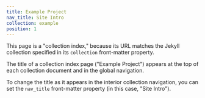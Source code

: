 ```yaml
---
title: Example Project
nav_title: Site Intro
collection: example
position: 1
---
```


This page is a "collection index," because its URL matches the Jekyll collection specified in its `collection` front-matter property.

The title of a collection index page ("Example Project") appears at the top of each collection document and in the global navigation.

To change the title as it appears in the interior collection navigation, you can set the `nav_title` front-matter property (in this case, "Site Intro").
